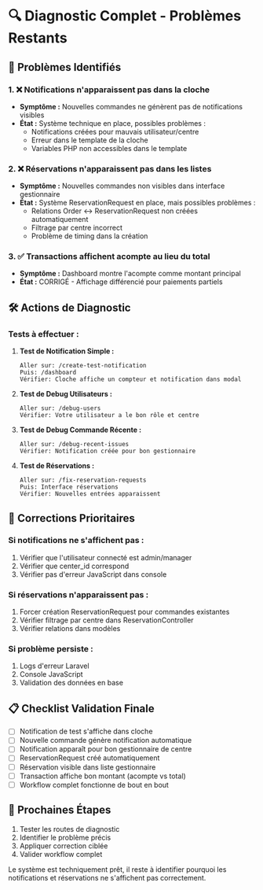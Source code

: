# 🔍 Diagnostic Complet - Problèmes Restants

## 📝 Problèmes Identifiés

### 1. ❌ **Notifications n'apparaissent pas dans la cloche**
- **Symptôme :** Nouvelles commandes ne génèrent pas de notifications visibles
- **État :** Système technique en place, possibles problèmes :
  - Notifications créées pour mauvais utilisateur/centre
  - Erreur dans le template de la cloche
  - Variables PHP non accessibles dans le template

### 2. ❌ **Réservations n'apparaissent pas dans les listes**
- **Symptôme :** Nouvelles commandes non visibles dans interface gestionnaire
- **État :** Système ReservationRequest en place, mais possibles problèmes :
  - Relations Order ↔ ReservationRequest non créées automatiquement
  - Filtrage par centre incorrect
  - Problème de timing dans la création

### 3. ✅ **Transactions affichent acompte au lieu du total**
- **Symptôme :** Dashboard montre l'acompte comme montant principal
- **État :** CORRIGÉ - Affichage différencié pour paiements partiels

## 🛠 Actions de Diagnostic

### Tests à effectuer :

1. **Test de Notification Simple :**
   ```
   Aller sur: /create-test-notification
   Puis: /dashboard
   Vérifier: Cloche affiche un compteur et notification dans modal
   ```

2. **Test de Debug Utilisateurs :**
   ```
   Aller sur: /debug-users
   Vérifier: Votre utilisateur a le bon rôle et centre
   ```

3. **Test de Debug Commande Récente :**
   ```
   Aller sur: /debug-recent-issues
   Vérifier: Notification créée pour bon gestionnaire
   ```

4. **Test de Réservations :**
   ```
   Aller sur: /fix-reservation-requests
   Puis: Interface réservations
   Vérifier: Nouvelles entrées apparaissent
   ```

## 🔧 Corrections Prioritaires

### Si notifications ne s'affichent pas :
1. Vérifier que l'utilisateur connecté est admin/manager
2. Vérifier que center_id correspond
3. Vérifier pas d'erreur JavaScript dans console

### Si réservations n'apparaissent pas :
1. Forcer création ReservationRequest pour commandes existantes
2. Vérifier filtrage par centre dans ReservationController
3. Vérifier relations dans modèles

### Si problème persiste :
1. Logs d'erreur Laravel
2. Console JavaScript
3. Validation des données en base

## 📋 Checklist Validation Finale

- [ ] Notification de test s'affiche dans cloche
- [ ] Nouvelle commande génère notification automatique
- [ ] Notification apparaît pour bon gestionnaire de centre
- [ ] ReservationRequest créé automatiquement
- [ ] Réservation visible dans liste gestionnaire
- [ ] Transaction affiche bon montant (acompte vs total)
- [ ] Workflow complet fonctionne de bout en bout

## 🎯 Prochaines Étapes

1. Tester les routes de diagnostic
2. Identifier le problème précis
3. Appliquer correction ciblée
4. Valider workflow complet

Le système est techniquement prêt, il reste à identifier pourquoi les notifications et réservations ne s'affichent pas correctement.
